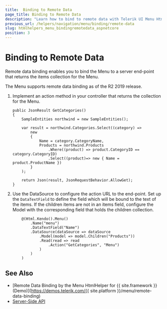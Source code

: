 ```yaml
---
title:  Binding to Remote Data
page_title: Binding to Remote Data
description: "Learn how to bind to remote data with Telerik UI Menu HtmlHelper for {{ site.framework }}."
previous_url: /helpers/navigation/menu/binding/remote-data
slug: htmlhelpers_menu_bindingremotedata_aspnetcore
position: 3
---
```


# Binding to Remote Data

Remote data binding enables you to bind the Menu to a server end-point that returns the items collection for the Menu.

The Menu supports remote data binding as of the R2 2019 release.

1. Implement an action method in your controller that returns the collection for the Menu.

    ```
    public JsonResult GetCategories()
    {
        SampleEntities northwind = new SampleEntities();

        var result = northwind.Categories.Select((category) =>
            new
            {
                Name = category.CategoryName,
                Products = northwind.Products
                    .Where((product) => product.CategoryID == category.CategoryID)
                    .Select((product)=> new { Name = product.ProductName })
            }
        );

        return Json(result, JsonRequestBehavior.AllowGet);
    }
    ```

1. Use the DataSource to configure the action URL to the end-point. Set up the `DataTextField` to define the field which will be bound to the text of the items. If the children items are not in an items field, configure the Model with the corresponding field that holds the children collection.

    ```Razor
        @(Html.Kendo().Menu()
            .Name("menu")
            .DataTextField("Name")
            .DataSource(dataSource => dataSource
                .Model(model => model.Children("Products"))
                .Read(read => read
                    .Action("GetCategories", "Menu")
                )
            )
        )
    ```

## See Also

* [Remote Data Binding by the Menu HtmlHelper for {{ site.framework }} (Demo)](https://demos.telerik.com/{{ site.platform }}/menu/remote-data-binding)
* [Server-Side API](/api/menu)

